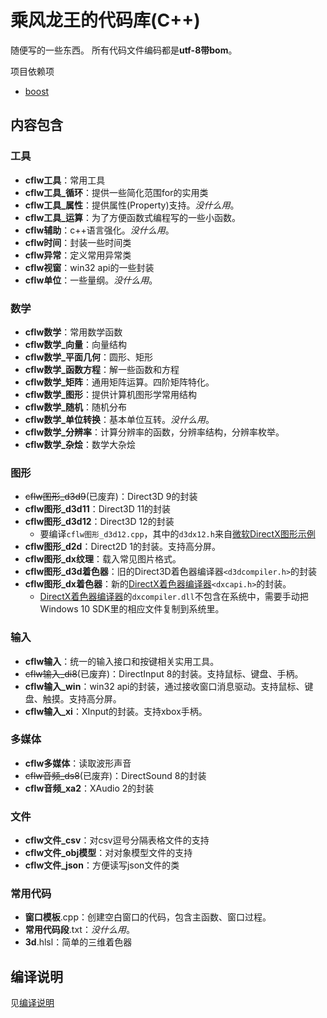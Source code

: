 # 乘风龙王的代码库(C++)
随便写的一些东西。
所有代码文件编码都是**utf-8带bom**。

项目依赖项
* [boost](https://www.boost.org)

## 内容包含

### 工具
* **cflw工具**：常用工具
* **cflw工具_循环**：提供一些简化范围for的实用类
* **cflw工具_属性**：提供属性(Property)支持。*没什么用*。
* **cflw工具_运算**：为了方便函数式编程写的一些小函数。
* **cflw辅助**：c++语言强化。*没什么用*。
* **cflw时间**：封装一些时间类
* **cflw异常**：定义常用异常类
* **cflw视窗**：win32 api的一些封装
* **cflw单位**：一些量纲。*没什么用*。

### 数学
* **cflw数学**：常用数学函数
* **cflw数学_向量**：向量结构
* **cflw数学_平面几何**：圆形、矩形
* **cflw数学_函数方程**：解一些函数和方程
* **cflw数学_矩阵**：通用矩阵运算。四阶矩阵特化。
* **cflw数学_图形**：提供计算机图形学常用结构
* **cflw数学_随机**：随机分布
* **cflw数学_单位转换**：基本单位互转。*没什么用*。
* **cflw数学_分辨率**：计算分辨率的函数，分辨率结构，分辨率枚举。
* **cflw数学_杂烩**：数学大杂烩

### 图形
* ~~cflw图形_d3d9~~(已废弃)：Direct3D 9的封装
* **cflw图形_d3d11**：Direct3D 11的封装
* **cflw图形_d3d12**：Direct3D 12的封装
	* 要编译`cflw图形_d3d12.cpp`，其中的`d3dx12.h`来自[微软DirectX图形示例](https://github.com/Microsoft/DirectX-Graphics-Samples)
* **cflw图形_d2d**：Direct2D 1的封装。支持高分屏。
* **cflw图形_dx纹理**：载入常见图片格式。
* **cflw图形_d3d着色器**：旧的Direct3D着色器编译器`<d3dcompiler.h>`的封装
* **cflw图形_dx着色器**：新的[DirectX着色器编译器](https://github.com/Microsoft/DirectXShaderCompiler)`<dxcapi.h>`的封装。
	* [DirectX着色器编译器](https://github.com/Microsoft/DirectXShaderCompiler)的`dxcompiler.dll`不包含在系统中，需要手动把Windows 10 SDK里的相应文件复制到系统里。

### 输入
* **cflw输入**：统一的输入接口和按键相关实用工具。
* ~~cflw输入_di8~~(已废弃)：DirectInput 8的封装。支持鼠标、键盘、手柄。
* **cflw输入_win**：win32 api的封装，通过接收窗口消息驱动。支持鼠标、键盘、触摸。支持高分屏。
* **cflw输入_xi**：XInput的封装。支持xbox手柄。

### 多媒体
* **cflw多媒体**：读取波形声音
* ~~cflw音频_ds8~~(已废弃)：DirectSound 8的封装
* **cflw音频_xa2**：XAudio 2的封装

### 文件
* **cflw文件_csv**：对csv逗号分隔表格文件的支持
* **cflw文件_obj模型**：对对象模型文件的支持
* **cflw文件_json**：方便读写json文件的类

### 常用代码
* **窗口模板**.cpp：创建空白窗口的代码，包含主函数、窗口过程。
* **常用代码段**.txt：*没什么用*。
* **3d**.hlsl：简单的三维着色器

## 编译说明
见[编译说明](文档/编译说明.md)